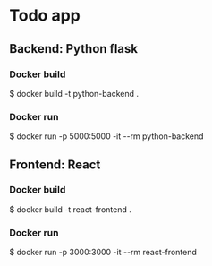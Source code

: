 # Todo app 
## Backend: Python flask
### Docker build
$ docker build -t python-backend .
### Docker run
$ docker run -p 5000:5000 -it --rm  python-backend
## Frontend: React
### Docker build
$ docker build -t react-frontend .
### Docker run
$ docker run -p 3000:3000 -it --rm  react-frontend

